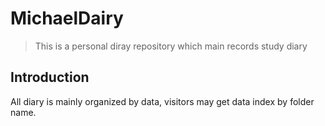 # MichaelDairy

>This is a personal diray repository which main records study diary

## Introduction
<p>
  All diary is mainly organized by data, visitors may get data index by folder name.
</p>
